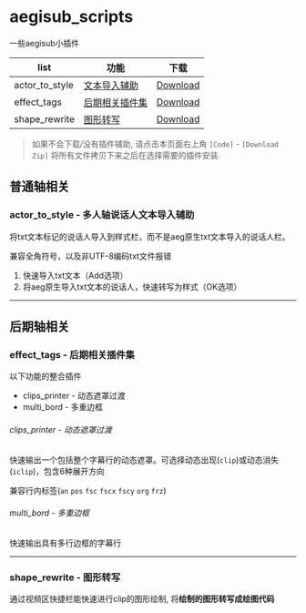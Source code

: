 # aegisub_scripts

一些aegisub小插件

| list           | 功能                                                       | 下载                                      |
| -------------- | ---------------------------------------------------------- | ----------------------------------------- |
| actor_to_style | [文本导入辅助](#actor_to_style---多人轴说话人文本导入辅助) | [Download](./autoload/actor_to_style.lua) |
| effect_tags    | [后期相关插件集](#effect_tags---后期相关插件集)            | [Download](./autoload/effect_tags.lua)    |
| shape_rewrite  | [图形转写](#shape_rewrite---图形转写)                      | [Download](./autoload/shape_rewrite.lua)  |

> 如果不会下载/没有插件辅助, 请点击本页面右上角 `[Code]` - `[Download Zip]` 将所有文件拷贝下来之后在选择需要的插件安装.



## 普通轴相关

### actor_to_style - 多人轴说话人文本导入辅助

将txt文本标记的说话人导入到样式栏，而不是aeg原生txt文本导入的说话人栏。

兼容全角符号，以及非UTF-8编码txt文件报错

1. 快速导入txt文本（Add选项）
2. 将aeg原生导入txt文本的说话人，快速转写为样式（OK选项）

---


## 后期轴相关

### effect_tags - 后期相关插件集

以下功能的整合插件

- clips_printer - 动态遮罩过渡
- multi_bord - 多重边框

###### clips_printer - 动态遮罩过渡

快速输出一个包括整个字幕行的动态遮罩。可选择动态出现(`clip`)或动态消失(`iclip`)，包含6种展开方向

兼容行内标签(`an` `pos` `fsc` `fscx` `fscy` `org` `frz`)

###### multi_bord - 多重边框

快速输出具有多行边框的字幕行

---

### shape_rewrite - 图形转写

通过视频区快捷栏能快速进行clip的图形绘制, 将**绘制的图形转写成绘图代码**